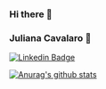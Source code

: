 ### Hi there 👋

<!--
**Julianacavalaro/Julianacavalaro** is a ✨ _special_ ✨ repository because its `README.md` (this file) appears on your GitHub profile.

Here are some ideas to get you started:

- 🔭 I’m currently working on ...
- 🌱 I’m currently learning ...
- 👯 I’m looking to collaborate on ...
- 🤔 I’m looking for help with ...
- 💬 Ask me about ...
- 📫 How to reach me: ...
- 😄 Pronouns: ...
- ⚡ Fun fact: ...
-->
### Juliana Cavalaro 👋

[![Linkedin Badge](https://img.shields.io/badge/linkedin-%230077B5.svg?&style=for-the-badge&logo=linkedin&logoColor=white&link=https://www.linkedin.com/in/Julianacavalaro/)](https://www.linkedin.com/in/juliana-cavalaro/)

[![Anurag's github stats](https://github-readme-stats.vercel.app/api?username=Julianacavalaro)](https://github.com/Julianacavalaro?tab=repositories)
